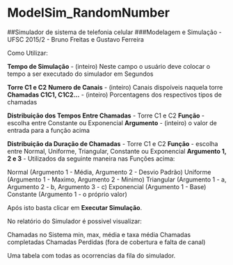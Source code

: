 # ModelSim_RandomNumber

##Simulador de sistema de telefonia celular
###Modelagem e Simulação - UFSC 2015/2 - Bruno Freitas e Gustavo Ferreira

Como Utilizar:

**Tempo de Simulação** - (inteiro) Neste campo o usuário deve colocar o tempo a ser executado do simulador em Segundos

**Torre C1 e C2**
**Numero de Canais** - (inteiro) Canais dispoíveis naquela torre
**Chamadas C1C1, C1C2...** - (inteiro) Porcentagens dos respectivos tipos de chamadas

**Distribuição dos Tempos Entre Chamadas** - Torre C1 e C2
**Função** - escolha entre Constante ou Exponencial
**Argumento** - (inteiro) o valor de entrada para a função acima

 **Distribuição da Duração de Chamadas** - Torre C1 e C2
 **Função** - escolha entre Normal, Uniforme, Triangular, Constante ou Exponencial
 **Argumento 1, 2 e 3** - Utilizados da seguinte maneira nas Funções acima:
 
 Normal (Argumento 1 - Média, Argumento 2 - Desvio Padrão)
 Uniforme (Argumento 1 - Maximo, Argumento 2 - Minimo)
 Triangular (Argumento 1 - a, Argumento 2 - b, Argumento 3 - c)
 Exponencial (Argumento 1 - Base)
 Constante (Argumento 1 - o próprio valor)
 
 Após isto basta clicar em **Executar Simulação**.
 
 No relatório do Simulador é possivel visualizar:
 
 Chamadas no Sistema min, max, média e taxa média
 Chamadas completadas
 Chamadas Perdidas (fora de cobertura e falta de canal)
 
 Uma tabela com todas as ocorrencias da fila do simulador.
 
 



